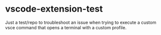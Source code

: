 # vscode-extension-test
Just a test/repo to troubleshoot an issue when trying to execute a custom vsce command that opens a terminal with a custom profile.
